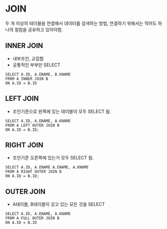 # JOIN
두 개 이상의 테이블을 연결해서 데이터를 검색하는 방법, 연결하기 위해서는 적어도 하나의 컬럼을 공유하고 있어야함.

## INNER JOIN
- 내부조인, 교집합
- 공통적인 부부만 SELECT
```
SELECT A.ID, A.ENAME, B.KNAME
FROM A INNER JOIN B
ON A.ID = B.ID 
```

## LEFT JOIN
- 조인기준으로 왼쪽에 있는 테이블이 모두 SELECT 됨.

```
SELECT A.ID, A.ENAME, A.KNAME
FROM A LEFT OUTER JOIN B
ON A.ID = B.ID;
```

## RIGHT JOIN
- 조인기준 오른쪽에 있는거 모두 SELECT 됨.

```
SELECT A.ID, A.ENAME A.ENAME, A.KNAME
FROM A RIGHT OUTER JOIN B
ON A.ID = B.ID;
```

## OUTER JOIN
- A테이블, B테이블이 갖고 있는 모든 것을 SELECT

```
SELECT A.ID, A.ENAME, A.KNAME
FROM A FULL OUTER JOIN B
ON A.ID = B.ID
```